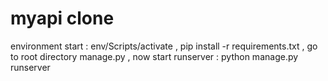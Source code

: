 # myapi clone
environment start :  env/Scripts/activate
,  pip install -r requirements.txt
, go to root directory manage.py
, now start runserver : python manage.py runserver
